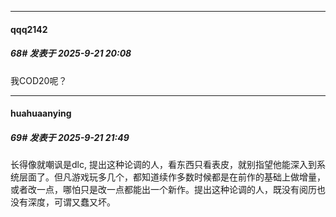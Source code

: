 ﻿
*****

####  qqq2142  
##### 68#       发表于 2025-9-21 20:08

我COD20呢？


*****

####  huahuaanying  
##### 69#       发表于 2025-9-21 21:49

长得像就嘲讽是dlc, 提出这种论调的人，看东西只看表皮，就别指望他能深入到系统层面了。但凡游戏玩多几个，都知道续作多数时候都是在前作的基础上做增量，或者改一点，哪怕只是改一点都能出一个新作。提出这种论调的人，既没有阅历也没有深度，可谓又蠢又坏。

